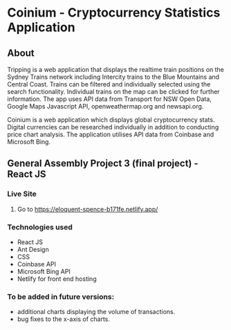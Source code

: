 # Coinium - Cryptocurrency Statistics Application

## About

Tripping is a web application that displays the realtime train positions on the Sydney Trains network including Intercity trains to the Blue Mountains and Central Coast. Trains can be filtered and individually selected using the search functionality. Individual trains on the map can be clicked for further information. The app uses API data from Transport for NSW Open Data, Google Maps Javascript API, openweathermap.org and newsapi.org.

Coinium is a web application which displays global cryptocurrency stats. Digital currencies can be researched individually in addition to conducting price chart analysis. The application utilises API data from Coinbase and Microsoft Bing.

## General Assembly Project 3 (final project) - React JS

### Live Site

  1. Go to https://eloquent-spence-b171fe.netlify.app/
 
### Technologies used
  - React JS
  - Ant Design
  - CSS
  - Coinbase API
  - Microsoft Bing API
  - Netlify for front end hosting

### To be added in future versions:
  - additional charts displaying the volume of transactions.
  - bug fixes to the x-axis of charts.

